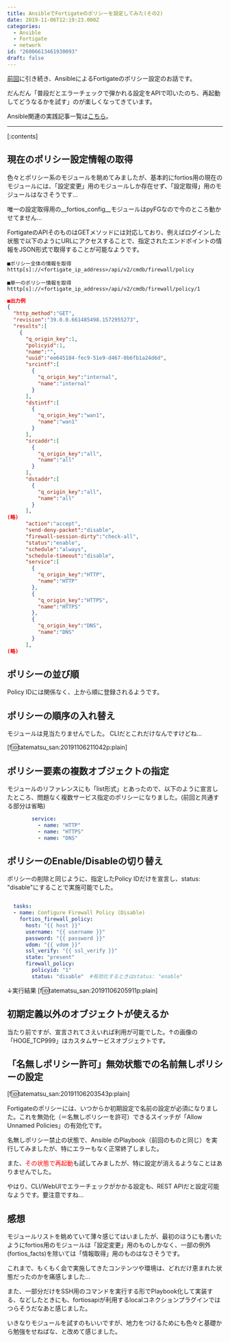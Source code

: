 ```yaml
---
title: AnsibleでFortigateのポリシーを設定してみた(その2)
date: 2019-11-06T12:19:23.000Z
categories:
  - Ansible
  - Fortigate
  - network
id: "26006613461930093"
draft: false
---
```

[前回](https://tenko.hatenablog.jp/entry/2019/11/04/152625)に引き続き、AnsibleによるFortigateのポリシー設定のお話です。

だんだん「普段だとエラーチェックで弾かれる設定をAPIで叩いたのち、再起動してどうなるかを試す」のが楽しくなってきています。

Ansible関連の実践記事一覧は[こちら](https://tenko.hatenablog.jp/entry/2019/10/15/062311)。



-----

[:contents]

## 現在のポリシー設定情報の取得

色々とポリシー系のモジュールを眺めてみましたが、基本的にfortios用の現在のモジュールには、「設定変更」用のモジュールしか存在せず、「設定取得」用のモジュールはなさそうです…

唯一の設定取得用の__fortios_config__モジュールはpyFGなので今のところ動かせてません…

FortigateのAPIそのものはGETメソッドには対応しており、例えばログインした状態で以下のようにURLにアクセスすることで、指定されたエンドポイントの情報をJSON形式で取得することが可能なようです。

```
■ポリシー全体の情報を取得
htttp[s]://<fortigate_ip_address>/api/v2/cmdb/firewall/policy

■単一のポリシー情報を取得
htttp[s]://<fortigate_ip_address>/api/v2/cmdb/firewall/policy/1
```



```json
■出力例
{
  "http_method":"GET",
  "revision":"39.0.0.661485498.1572955273",
  "results":[
    {
      "q_origin_key":1,
      "policyid":1,
      "name":"",
      "uuid":"ee645184-fec9-51e9-d467-0b6fb1a24d6d",
      "srcintf":[
        {
          "q_origin_key":"internal",
          "name":"internal"
        }
      ],
      "dstintf":[
        {
          "q_origin_key":"wan1",
          "name":"wan1"
        }
      ],
      "srcaddr":[
        {
          "q_origin_key":"all",
          "name":"all"
        }
      ],
      "dstaddr":[
        {
          "q_origin_key":"all",
          "name":"all"
        }
      ],
(略)
      "action":"accept",
      "send-deny-packet":"disable",
      "firewall-session-dirty":"check-all",
      "status":"enable",
      "schedule":"always",
      "schedule-timeout":"disable",
      "service":[
        {
          "q_origin_key":"HTTP",
          "name":"HTTP"
        },
        {
          "q_origin_key":"HTTPS",
          "name":"HTTPS"
        },
        {
          "q_origin_key":"DNS",
          "name":"DNS"
        }
      ],
(略)
```

## ポリシーの並び順

Policy IDには関係なく、上から順に登録されるようです。

## ポリシーの順序の入れ替え

モジュールは見当たりませんでした。
CLIだとこれだけなんですけどね…

[f:id:tatematsu_san:20191106211042p:plain]

## ポリシー要素の複数オブジェクトの指定

モジュールのリファレンスにも「list形式」とあったので、以下のように宣言したところ、問題なく複数サービス指定のポリシーになりました。(前回と共通する部分は省略)

```yaml
        service:
          - name: "HTTP"
          - name: "HTTPS"
          - name: "DNS"
```

## ポリシーのEnable/Disableの切り替え

ポリシーの削除と同じように、指定したPolicy IDだけを宣言し、status: "disable"にすることで実施可能でした。

```yaml

  tasks:
  - name: Configure Firewall Policy (Disable)
    fortios_firewall_policy:
      host: "{{ host }}"
      username: "{{ username }}"
      password: "{{ password }}"
      vdom: "{{ vdom }}"
      ssl_verify: "{{ ssl_verify }}"
      state: "present"
      firewall_policy:
        policyid: "1"
        status: "disable"  #有効化するときはstatus: "enable"
```
↓実行結果
[f:id:tatematsu_san:20191106205911p:plain]

## 初期定義以外のオブジェクトが使えるか

当たり前ですが、宣言されてさえいれば利用が可能でした。↑の画像の「HOGE_TCP999」はカスタムサービスオブジェクトです。


## 「名無しポリシー許可」無効状態での名前無しポリシーの設定

[f:id:tatematsu_san:20191106203543p:plain]

Fortigateのポリシーには、いつからか初期設定で名前の設定が必須になりました。これを無効化（＝名無しポリシーを許可）できるスイッチが「Allow Unnamed Policies」の有効化です。

名無しポリシー禁止の状態で、Ansible のPlaybook（前回のものと同じ）を実行してみましたが、特にエラーもなく正常終了しました。

また、<span style="color: #ff0000">その状態で再起動</span>も試してみましたが、特に設定が消えるようなことはありませんでした。

やはり、CLI/WebUIでエラーチェックがかかる設定も、REST APIだと設定可能なようです。要注意ですね…

## 感想

モジュールリストを眺めていて薄々感じてはいましたが、最初のほうにも書いたようにfortios用のモジュールは「設定変更」用のものしかなく、一部の例外(fortios_facts)を除いては「情報取得」用のものはなさそうです。

これまで、もくもく会で実施してきたコンテンツや環境は、どれだけ恵まれた状態だったのかを痛感しました…

また、一部分だけをSSH用のコマンドを実行する形でPlaybook化して実装する、などしたときにも、fortiosapiが利用するlocalコネクションプラグインではつらそうだなあと感じました。

いきなりモジュールを試すのもいいですが、地力をつけるためにも色々と基礎から勉強をせねばな、と改めて感じました。
